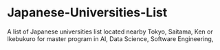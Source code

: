 # Japanese-Universities-List
A list of Japanese universities list located nearby Tokyo, Saitama, Ken or Ikebukuro for master program in AI, Data Science, Software Engineering,

